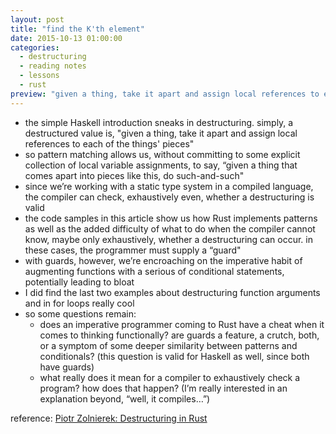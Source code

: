 ```yaml
---
layout: post
title: "find the K'th element"
date: 2015-10-13 01:00:00
categories:
  - destructuring
  - reading notes
  - lessons
  - rust
preview: "given a thing, take it apart and assign local references to each of the things' pieces"
---
```


- the simple Haskell introduction sneaks in destructuring. simply, a destructured value is, "given a thing, take it apart and assign local references to each of the things' pieces"
- so pattern matching allows us, without committing to some explicit collection of local variable assignments, to say, “given a thing that comes apart into pieces like this, do such-and-such"
- since we’re working with a static type system in a compiled language, the compiler can check, exhaustively even, whether a destructuring is valid
- the code samples in this article show us how Rust implements patterns as well as the added difficulty of what to do when the compiler cannot know, maybe only exhaustively, whether a destructuring can occur. in these cases, the programmer must supply a “guard"
- with guards, however, we’re encroaching on the imperative habit of augmenting functions with a serious of conditional statements, potentially leading to bloat
- I did find the last two examples about destructuring function arguments and in for loops really cool
- so some questions remain:
    - does an imperative programmer coming to Rust have a cheat when it comes to thinking functionally? are guards a feature, a crutch, both, or a symptom of some deeper similarity between patterns and conditionals? (this question is valid for Haskell as well, since both have guards)
    - what really does it mean for a compiler to exhaustively check a program? how does that happen? (I’m really interested in an explanation beyond, “well, it compiles…”)

reference: [Piotr Zolnierek: Destructuring in Rust](https://pzol.github.io/getting_rusty/posts/20140417_destructuring_in_rust/)

